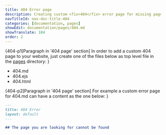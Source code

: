 ```yaml
---
title: 404 Error page
description: Creating custom <fix>404</fix> error page for missing page.
navTitleId: nav-doc-title-404
categories: [documentation, pages]
showEdit: documentation/pages/404.md
showTranslate: 184
order: 2
---
```


{404-p1[Paragraph in '404 page' section]
In order to add a custom <fix>404</fix> page to your website, just create one of
the files below as top level file in the <a
href="/documentation/pages">pages</a> directory:
}

- 404.md
- 404.ejs
- 404.html

{404-p2[Paragraph in '404 page' section]
For example a custom error page for 404.md can have a content as the one below:
}

```md
---
title: 404 Error 
layout: default 
---

## The page you are looking for cannot be found
```
